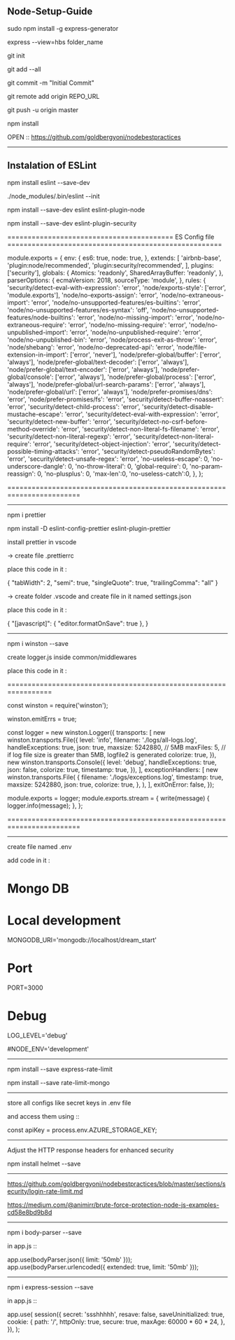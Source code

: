 ## Node-Setup-Guide
sudo npm install -g express-generator

express --view=hbs folder_name

git init

git add --all

git commit -m "Initial Commit"

git remote add origin REPO_URL

git push -u origin master

npm install


OPEN :: https://github.com/goldbergyoni/nodebestpractices

***************************************************************************************
## Instalation of ESLint

npm install eslint --save-dev

./node_modules/.bin/eslint --init

npm install --save-dev eslint eslint-plugin-node

npm install --save-dev eslint-plugin-security

========================================= ES Config file =====================================================

module.exports = {
  env: {
    es6: true,
    node: true,
  },
  extends: [
    'airbnb-base',
    'plugin:node/recommended',
    'plugin:security/recommended',
  ],
  plugins: ['security'],
  globals: {
    Atomics: 'readonly',
    SharedArrayBuffer: 'readonly',
  },
  parserOptions: {
    ecmaVersion: 2018,
    sourceType: 'module',
  },
  rules: {
    'security/detect-eval-with-expression': 'error',
    'node/exports-style': ['error', 'module.exports'],
    'node/no-exports-assign': 'error',
    'node/no-extraneous-import': 'error',
    'node/no-unsupported-features/es-builtins': 'error',
    'node/no-unsupported-features/es-syntax': 'off',
    'node/no-unsupported-features/node-builtins': 'error',
    'node/no-missing-import': 'error',
    'node/no-extraneous-require': 'error',
    'node/no-missing-require': 'error',
    'node/no-unpublished-import': 'error',
    'node/no-unpublished-require': 'error',
    'node/no-unpublished-bin': 'error',
    'node/process-exit-as-throw': 'error',
    'node/shebang': 'error',
    'node/no-deprecated-api': 'error',
    'node/file-extension-in-import': ['error', 'never'],
    'node/prefer-global/buffer': ['error', 'always'],
    'node/prefer-global/text-decoder': ['error', 'always'],
    'node/prefer-global/text-encoder': ['error', 'always'],
    'node/prefer-global/console': ['error', 'always'],
    'node/prefer-global/process': ['error', 'always'],
    'node/prefer-global/url-search-params': ['error', 'always'],
    'node/prefer-global/url': ['error', 'always'],
    'node/prefer-promises/dns': 'error',
    'node/prefer-promises/fs': 'error',
    'security/detect-buffer-noassert': 'error',
    'security/detect-child-process': 'error',
    'security/detect-disable-mustache-escape': 'error',
    'security/detect-eval-with-expression': 'error',
    'security/detect-new-buffer': 'error',
    'security/detect-no-csrf-before-method-override': 'error',
    'security/detect-non-literal-fs-filename': 'error',
    'security/detect-non-literal-regexp': 'error',
    'security/detect-non-literal-require': 'error',
    'security/detect-object-injection': 'error',
    'security/detect-possible-timing-attacks': 'error',
    'security/detect-pseudoRandomBytes': 'error',
    'security/detect-unsafe-regex': 'error',
    'no-useless-escape': 0,
    'no-underscore-dangle': 0,
    'no-throw-literal': 0,
    'global-require': 0,
    'no-param-reassign': 0,
    'no-plusplus': 0,
    'max-len':0,
    'no-useless-catch':0,
  },
};


========================================================================

***************************************************************************************

npm i prettier

npm install -D eslint-config-prettier eslint-plugin-prettier
 
install prettier in vscode

-> create file .prettierrc

place this code in it :

{
    "tabWidth": 2,
    "semi": true,
    "singleQuote": true,
    "trailingComma": "all"
}

-> create folder .vscode and create file in it named settings.json

place this code in it :


{
    "[javascript]": {
        "editor.formatOnSave": true
    },
}


***************************************************************************************

npm i winston --save

create logger.js inside common/middlewares


place this code in it :

=================================================================

const winston = require('winston');

winston.emitErrs = true;

const logger = new winston.Logger({
  transports: [
    new winston.transports.File({
      level: 'info',
      filename: './logs/all-logs.log',
      handleExceptions: true,
      json: true,
      maxsize: 5242880, // 5MB
      maxFiles: 5, // if log file size is greater than 5MB, logfile2 is generated
      colorize: true,
    }),
    new winston.transports.Console({
      level: 'debug',
      handleExceptions: true,
      json: false,
      colorize: true,
      timestamp: true,
    }),
  ],
  exceptionHandlers: [
    new winston.transports.File(
      {
        filename: './logs/exceptions.log',
        timestamp: true,
        maxsize: 5242880,
        json: true,
        colorize: true,
      },
    ),
  ],
  exitOnError: false,
});


module.exports = logger;
module.exports.stream = {
  write(message) {
    logger.info(message);
  },
};

========================================================================

***************************************************************************************

create file named .env

add code in it :


# Mongo DB
# Local development
MONGODB_URI='mongodb://localhost/dream_start'

# Port
PORT=3000

# Debug 
LOG_LEVEL='debug'

#NODE_ENV='development'

***************************************************************************************


npm install --save express-rate-limit

npm install --save rate-limit-mongo


***************************************************************************************

store all configs like secret keys in .env file

and access them using ::

const apiKey = process.env.AZURE_STORAGE_KEY;

***************************************************************************************

Adjust the HTTP response headers for enhanced security

npm install helmet --save


***************************************************************************************
https://github.com/goldbergyoni/nodebestpractices/blob/master/sections/security/login-rate-limit.md

https://medium.com/@animirr/brute-force-protection-node-js-examples-cd58e8bd9b8d


***************************************************************************************

npm i body-parser --save

in app.js ::

app.use(bodyParser.json({ limit: '50mb' }));
app.use(bodyParser.urlencoded({ extended: true, limit: '50mb' }));


***************************************************************************************

npm i express-session --save

in app.js ::

app.use(
  session({
    secret: 'ssshhhhh',
    resave: false,
    saveUninitialized: true,
    cookie: {
      path: '/',
      httpOnly: true,
      secure: true,
      maxAge: 60000 * 60 * 24,
    },
  }),
);

